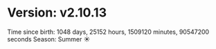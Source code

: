 # Version: v2.10.13
Time since birth: 1048 days, 25152 hours, 1509120 minutes, 90547200 seconds
Season: Summer ☀️
